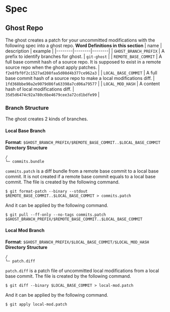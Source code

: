 # Spec
 ## Ghost Repo
 The ghost creates a patch for your uncommitted modifications with the following spec into a ghost repo.
 __Word Definitions in this section__
 | name | description | example |
|--------|--------|--------|
| `GHOST_BRANCH_PREFIX` | A prefix to identify branches for ghost. | `git-ghost` |
| `REMOTE_BASE_COMMIT` | A full base commit hash of a source repo. It is supposed to exist in a remote source repo when the ghost apply patches. | `f2e8fbf0f2c1527ad208faa5d08d4b377ce962a3` |
| `LOCAL_BASE_COMMIT` | A full base commit hash of a source repo to make a local modifications diff. | `1fd368bbe90a2e9079d86fa63398a7cd06a79577` |
| `LOCAL_MOD_HASH` | A content hash of local modifications diff. | `35d5d6474c92a780c6be4679cee3a72cd1bdfe99` |
 ### Branch Structure
 The ghost creates 2 kinds of branches.
 #### Local Base Branch
 __Format__: `$GHOST_BRANCH_PREFIX/$REMOTE_BASE_COMMIT..$LOCAL_BASE_COMMIT`
 __Directory Structure__
 ```
/
└─ commits.bundle
```
 `commits.patch` is a diff bundle from a remote base commit to a local base commit. It is not created if a remote base commit equals to a local base commit.
 The file is created by the following command.
 ```
$ git format-patch --binary --stdout $REMOTE_BASE_COMMIT..$LOCAL_BASE_COMMIT > commits.patch
```
 And it can be applied by the following command.
 ```
$ git pull --ff-only --no-tags commits.patch $GHOST_BRANCH_PREFIX/$REMOTE_BASE_COMMIT..$LOCAL_BASE_COMMIT
```
 #### Local Mod Branch
 __Format__: `$GHOST_BRANCH_PREFIX/$LOCAL_BASE_COMMIT/$LOCAL_MOD_HASH`
 __Directory Structure__
 ```
/
└─ patch.diff
```
 `patch.diff` is a patch file of uncommitted local modifications from a local base commit.
 The file is created by the following command.
 ```
$ git diff --binary $LOCAL_BASE_COMMIT > local-mod.patch
```
 And it can be applied by the following command.
 ```
$ git apply local-mod.patch
```

